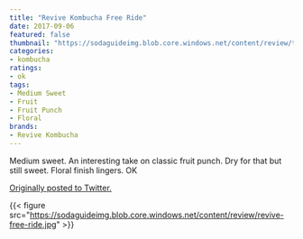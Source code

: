 ```yaml
---
title: "Revive Kombucha Free Ride"
date: 2017-09-06
featured: false
thumbnail: "https://sodaguideimg.blob.core.windows.net/content/review/thumbs/revive-free-ride.jpg"
categories:
- kombucha
ratings:
- ok
tags:
- Medium Sweet
- Fruit
- Fruit Punch
- Floral
brands:
- Revive Kombucha
---
```


Medium sweet. An interesting take on classic fruit punch. Dry for that but still sweet. Floral finish lingers. OK

[Originally posted to Twitter.](https://twitter.com/Cavorter/status/905604661708771328)

{{< figure src="https://sodaguideimg.blob.core.windows.net/content/review/revive-free-ride.jpg" >}}
